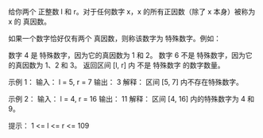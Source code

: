 给你两个 正整数 l 和 r。对于任何数字 x，x 的所有正因数（除了 x 本身）被称为 x 的 真因数。

如果一个数字恰好仅有两个 真因数，则称该数字为 特殊数字。例如：

数字 4 是 特殊数字，因为它的真因数为 1 和 2。
数字 6 不是 特殊数字，因为它的真因数为 1、2 和 3。
返回区间 [l, r] 内 不是 特殊数字 的数字数量。

示例 1：
输入： l = 5, r = 7
输出： 3
解释：
区间 [5, 7] 内不存在特殊数字。

示例 2：
输入： l = 4, r = 16
输出： 11
解释：
区间 [4, 16] 内的特殊数字为 4 和 9。

提示：
1 <= l <= r <= 109
